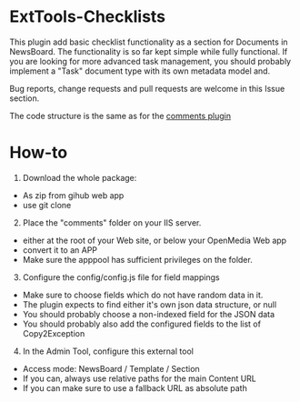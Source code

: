 # ExtTools-Checklists
This plugin add basic checklist functionality as a section for Documents in NewsBoard.
The functionality is so far kept simple while fully functional.
If you are looking for more advanced task management, you should probably implement a "Task" document type with its own metadata model and.

Bug reports, change requests and pull requests are welcome in this Issue section.

The code structure is the same as for the [comments plugin](https://github.com/hubertguillemain/ExtTools-Comments)

# How-to

1. Download the whole package:
  - As zip from gihub web app
  - use git clone

2. Place the "comments" folder on your IIS server. 
  - either at the root of your Web site, or below your OpenMedia Web app
  - convert it to an APP
  - Make sure the apppool has sufficient privileges on the folder.

3. Configure the config/config.js file for field mappings
- Make sure to choose fields which do not have random data in it. 
- The plugin expects to find either it's own json data structure, or null
- You should probably choose a non-indexed field for the JSON data
- You should probably also add the configured fields to the list of Copy2Exception

4. In the Admin Tool, configure this external tool 
  - Access mode: NewsBoard / Template / Section
  - If you can, always use relative paths for the main Content URL
  - If you can make sure to use a fallback URL as absolute path
  
  

